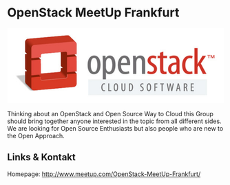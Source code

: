 # OpenStack MeetUp Frankfurt
![OpenStack MeetUp Frankfurt](./openstack.logo.jpg)

Thinking about an OpenStack and Open Source Way to Cloud this Group should bring together anyone
interested in the topic from all different sides. We are looking for Open Source Enthusiasts but also people who
are new to the Open Approach.


## Links &amp; Kontakt

Homepage: <http://www.meetup.com/OpenStack-MeetUp-Frankfurt/>











